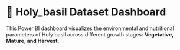 # 🌿 Holy_basil Dataset Dashboard

This Power BI dashboard visualizes the environmental and nutritional parameters of Holy basil across different growth stages: **Vegetative, Mature, and Harvest**.
